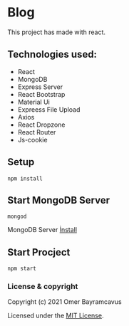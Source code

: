 # Blog

This project has made with react.

## Technologies used:

* React
* MongoDB
* Express Server
* React Bootstrap
* Material Ui
* Expreess File Upload
* Axios
* React Dropzone
* React Router
* Js-cookie

## Setup

````
npm install
````

## Start MongoDB Server

````
mongod
````

MongoDB Server <a href="https://www.mongodb.com/try/download/community">İnstall</a>

## Start Procject

````
npm start
````

### License & copyright

Copyright (c) 2021 Omer Bayramcavus

Licensed under the [MIT License](LICENSE).
